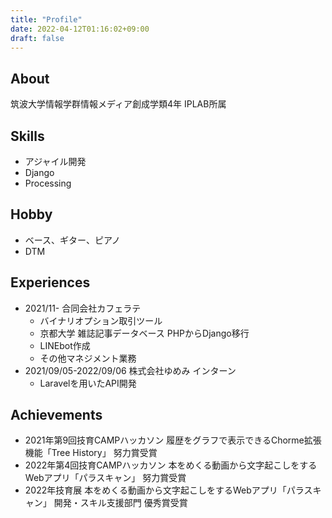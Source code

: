 ```yaml
---
title: "Profile"
date: 2022-04-12T01:16:02+09:00
draft: false
---
```

## About
筑波大学情報学群情報メディア創成学類4年 IPLAB所属  

## Skills
* アジャイル開発
* Django
* Processing

## Hobby
* ベース、ギター、ピアノ
* DTM 

## Experiences
* 2021/11- 合同会社カフェラテ
    * バイナリオプション取引ツール
    * 京都大学 雑誌記事データベース PHPからDjango移行
    * LINEbot作成
    * その他マネジメント業務
* 2021/09/05-2022/09/06 株式会社ゆめみ インターン
  * Laravelを用いたAPI開発
## Achievements
* 2021年第9回技育CAMPハッカソン 履歴をグラフで表示できるChorme拡張機能「Tree History」 努力賞受賞
* 2022年第4回技育CAMPハッカソン 本をめくる動画から文字起こしをするWebアプリ「パラスキャン」 努力賞受賞
* 2022年技育展 本をめくる動画から文字起こしをするWebアプリ「パラスキャン」 開発・スキル支援部門 優秀賞受賞
  